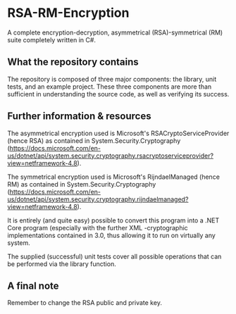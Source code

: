 # RSA-RM-Encryption
A complete encryption-decryption, asymmetrical (RSA)-symmetrical (RM) suite completely written in C#.

## What the repository contains
The repository is composed of three major components: the library, unit tests, and an example project.
These three components are more than sufficient in understanding the source code, as well as verifying its success.

## Further information & resources
The asymmetrical encryption used is Microsoft's RSACryptoServiceProvider (hence RSA) as contained in System.Security.Cryptography (https://docs.microsoft.com/en-us/dotnet/api/system.security.cryptography.rsacryptoserviceprovider?view=netframework-4.8).

The symmetrical encryption used is Microsoft's RijndaelManaged (hence RM) as contained in System.Security.Cryptography (https://docs.microsoft.com/en-us/dotnet/api/system.security.cryptography.rijndaelmanaged?view=netframework-4.8).

It is entirely (and quite easy) possible to convert this program into a .NET Core program (especially with the further XML -cryptographic implementations contained in 3.0, thus allowing it to run on virtually any system.

The supplied (successful) unit tests cover all possible operations that can be performed via the library function.

## A final note
Remember to change the RSA public and private key.
